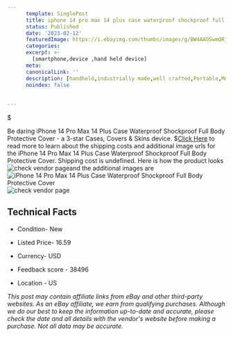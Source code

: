 ```yaml
---
      template: SinglePost
      title: iphone 14 pro max 14 plus case waterproof shockproof full body protective cover
      status: Published
      date: '2023-02-12'
      featuredImage: https://i.ebayimg.com/thumbs/images/g/BW4AAOSwmQRjV2Jb/s-l225.jpg
      categories: 
      excerpt: >-
        [smartphone,device ,hand held device]
      meta:
      canonicalLink: ''
      description: [handheld,industrially made,well crafted,Portable,Mobile,Compact,Convenient,Lightweight,Maneuverable,Man-portable,Miniature,Carriable,Hand-held,Light,Holdable,Transportable,Mobile device,Pocket-sized,On-the-go,Wireless,Cordless,Compact size,Convenient size, smartphone,device ,hand held device]
      noindex: false
      
        
---
```

$

Be daring iPhone 14 Pro Max 14 Plus Case Waterproof Shockproof Full Body Protective Cover - a 3-star Cases, Covers & Skins device.
$[Click Here](https://www.ebay.com/itm/234750402847?hash=item36a836e11f%3Ag%3ABW4AAOSwmQRjV2Jb&mkevt=1&mkcid=1&mkrid=711-53200-19255-0&campid=%253CePNCampaignId%253E&customid=%253CreferenceId%253E&toolid=10049) to read more to learn about the shipping costs and additional image urls for the iPhone 14 Pro Max 14 Plus Case Waterproof Shockproof Full Body Protective Cover. Shipping cost is undefined. Here is how the product looks ![check vendor page](https://i.ebayimg.com/thumbs/images/g/BW4AAOSwmQRjV2Jb/s-l225.jpg)and the additional images are![iPhone 14 Pro Max 14 Plus Case Waterproof Shockproof Full Body Protective Cover](https://i.ebayimg.com/images/g/BW4AAOSwmQRjV2Jb/s-l1200.jpg)![check vendor page](https://origin-galleryplus.ebayimg.com/ws/web/234750402847_2_0_1/225x225.jpg,https://origin-galleryplus.ebayimg.com/ws/web/234750402847_3_0_1/225x225.jpg,https://origin-galleryplus.ebayimg.com/ws/web/234750402847_4_0_1/225x225.jpg,https://origin-galleryplus.ebayimg.com/ws/web/234750402847_5_0_1/225x225.jpg,https://origin-galleryplus.ebayimg.com/ws/web/234750402847_6_0_1/225x225.jpg,https://origin-galleryplus.ebayimg.com/ws/web/234750402847_7_0_1/225x225.jpg,https://origin-galleryplus.ebayimg.com/ws/web/234750402847_8_0_1/225x225.jpg,https://origin-galleryplus.ebayimg.com/ws/web/234750402847_9_0_1/225x225.jpg,https://origin-galleryplus.ebayimg.com/ws/web/234750402847_10_0_1/225x225.jpg,https://origin-galleryplus.ebayimg.com/ws/web/234750402847_11_0_1/225x225.jpg)



 ## Technical Facts 



     
      

 - Condition- New 


      

 - Listed Price- 16.59 


      

 - Currency- USD 


      

 - Feedback score - 38496 


      

 - Location - US 


      
      

 *_This post may contain affiliate links from eBay and other third-party websites. As an eBay affiliate, we earn from qualifying purchases. Although we do our best to keep the information up-to-date and accurate, please check the date and all details with the vendor's website before making a purchase. Not all data may be accurate._*






